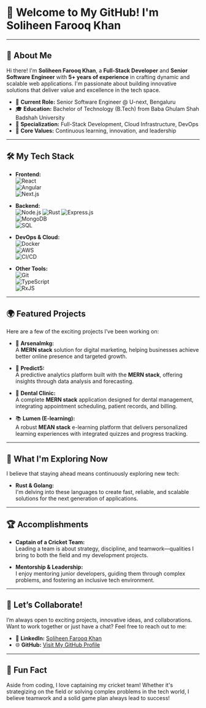 # 👋 Welcome to My GitHub! I'm Soliheen Farooq Khan

---

## 🌟 About Me

Hi there! I'm **Soliheen Farooq Khan**, a **Full-Stack Developer** and **Senior Software Engineer** with **5+ years of experience** in crafting dynamic and scalable web applications. I'm passionate about building innovative solutions that deliver value and excellence in the tech space.

- 🏢 **Current Role:** Senior Software Engineer @ U-next, Bengaluru  
- 🎓 **Education:** Bachelor of Technology (B.Tech) from Baba Ghulam Shah Badshah University  
- 💼 **Specialization:** Full-Stack Development, Cloud Infrastructure, DevOps  
- 🚀 **Core Values:** Continuous learning, innovation, and leadership

---

## 🛠️ My Tech Stack

- **Frontend:**  
  ![React](https://img.shields.io/badge/-React-61DAFB?logo=react&logoColor=fff)  
  ![Angular](https://img.shields.io/badge/-Angular-DD0031?logo=angular&logoColor=fff)  
  ![Next.js](https://img.shields.io/badge/-Next.js-000000?logo=next.js&logoColor=fff)

- **Backend:**  
  ![Node.js](https://img.shields.io/badge/-Node.js-339933?logo=node.js&logoColor=fff)
  ![Rust](https://img.shields.io/badge/-Rust-000000?logo=rust&logoColor=white)
  ![Express.js](https://img.shields.io/badge/-Express.js-000000?logo=express&logoColor=fff)  
  ![MongoDB](https://img.shields.io/badge/-MongoDB-47A248?logo=mongodb&logoColor=fff)  
  ![SQL](https://img.shields.io/badge/-SQL-4479A1?logo=sql&logoColor=fff)

- **DevOps & Cloud:**  
  ![Docker](https://img.shields.io/badge/-Docker-2496ED?logo=docker&logoColor=fff)  
  ![AWS](https://img.shields.io/badge/-AWS-232F3E?logo=amazon-aws&logoColor=fff)  
  ![CI/CD](https://img.shields.io/badge/-CI/CD-FF9900?logo=continuous-delivery&logoColor=fff)

- **Other Tools:**  
  ![Git](https://img.shields.io/badge/-Git-F05032?logo=git&logoColor=fff)  
  ![TypeScript](https://img.shields.io/badge/-TypeScript-3178C6?logo=typescript&logoColor=fff)  
  ![RxJS](https://img.shields.io/badge/-RxJS-B7178C?logo=reactivex&logoColor=fff)

---

## 🌍 Featured Projects

Here are a few of the exciting projects I’ve been working on:

- 🚀 **Arsenalmkg:**  
  A **MERN stack** solution for digital marketing, helping businesses achieve better online presence and targeted growth.

- 🔮 **Predict5:**  
  A predictive analytics platform built with the **MERN stack**, offering insights through data analysis and forecasting.

- 🦷 **Dental Clinic:**  
  A complete **MERN stack** application designed for dental management, integrating appointment scheduling, patient records, and billing.

- 📚 **Lumen (E-learning):**  
  A robust **MEAN stack** e-learning platform that delivers personalized learning experiences with integrated quizzes and progress tracking.

---

## 🚀 What I'm Exploring Now

I believe that staying ahead means continuously exploring new tech:

- **Rust & Golang:**  
  I'm delving into these languages to create fast, reliable, and scalable solutions for the next generation of applications.

---

## 🏆 Accomplishments

- **Captain of a Cricket Team:**  
  Leading a team is about strategy, discipline, and teamwork—qualities I bring to both the field and my development projects.

- **Mentorship & Leadership:**  
  I enjoy mentoring junior developers, guiding them through complex problems, and fostering an inclusive tech environment.

---

## 💬 Let’s Collaborate!

I’m always open to exciting projects, innovative ideas, and collaborations. Want to work together or just have a chat? Feel free to reach out to me:

- 💼 **LinkedIn:** [Soliheen Farooq Khan](https://in.linkedin.com/in/soliheen-farooq-khan-314757168)  
- 🌐 **GitHub:** [Visit My GitHub Profile](https://github.com/khanSoliheen)

---

## 🏏 Fun Fact

Aside from coding, I love captaining my cricket team! Whether it's strategizing on the field or solving complex problems in the tech world, I believe teamwork and a solid game plan always lead to success!
